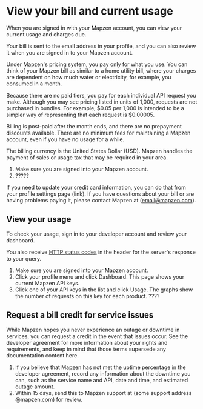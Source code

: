 # View your bill and current usage

When you are signed in with your Mapzen account, you can view your current usage and charges due.

Your bill is sent to the email address in your profile, and you can also review it when you are signed in to your Mapzen account.

Under Mapzen's pricing system, you pay only for what you use. You can think of your Mapzen bill as similar to a home utility bill, where your charges are dependent on how much water or electricity, for example, you consumed in a month.

Because there are no paid tiers, you pay for each individual API request you make. Although you may see pricing listed in units of 1,000, requests are not purchased in bundles. For example, $0.05 per 1,000 is intended to be a simpler way of representing that each request is $0.00005.

Billing is post-paid after the month ends, and there are no prepayment discounts available. There are no minimum fees for maintaining a Mapzen account, even if you have no usage for a while.

The billing currency is the United States Dollar (USD). Mapzen handles the payment of sales or usage tax that may be required in your area.

1. Make sure you are signed into your Mapzen account.
2. ?????

If you need to update your credit card information, you can do that from your profile settings page (link). If you have questions about your bill or are having problems paying it, please contact Mapzen at (email@mapzen.com).

## View your usage

To check your usage, sign in to your developer account and review your dashboard.

You also receive [HTTP status codes](https://en.wikipedia.org/wiki/List_of_HTTP_status_codes) in the header for the server's response to your query.

1. Make sure you are signed into your Mapzen account.
2. Click your profile menu and click Dashboard. This page shows your current Mapzen API keys.
3. Click one of your API keys in the list and click Usage. The graphs show the number of requests on this key for each product.
????

## Request a bill credit for service issues

While Mapzen hopes you never experience an outage or downtime in services, you can request a credit in the event that issues occur. See the developer agreement for more information about your rights and requirements, and keep in mind that those terms supersede any documentation content here.

1. If you believe that Mapzen has not met the uptime percentage in the developer agreement, record any information about the downtime you can, such as the service name and API, date and time, and estimated outage amount.
2. Within 15 days, send this to Mapzen support at (some support address @mapzen.com) for review.
